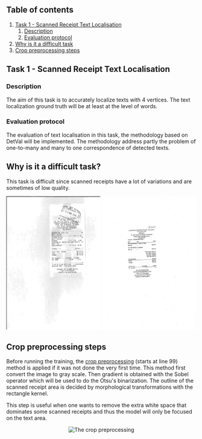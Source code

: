 ## Table of contents

1. [Task 1 - Scanned Receipt Text Localisation](#Task1-description)
    1. [Description](#description)
    2. [Evaluation protocol](#eval-protocol)
2. [Why is it a difficult task](#difficult-task)
3. [Crop preprocessing steps](#crop-preprocessing-steps)

## Task 1 - Scanned Receipt Text Localisation <a name="Task1-description"/>

### Description <a name="description"/>

The aim of this task is to accurately localize texts with 4 vertices. The text localization ground truth will be at
least at the level of words.

### Evaluation protocol <a name="eval-protocol"/>

The evaluation of text localisation in this task, the methodology based on DetVal will be implemented. The methodology
address partly the problem of one-to-many and many to one correspondence of detected texts.

## Why is it a difficult task? <a name="difficult-task"/>

This task is difficult since scanned receipts have a lot of variations and are sometimes of low quality.

<div align="center">
    <img src="../scripts/sroie2019/preprocessing/images/X51005361946.jpg" width="250"/>
    <img src="../scripts/sroie2019/preprocessing/images/X51007846370.jpg" width="250"/>
</div>

## Crop preprocessing steps <a name="crop-preprocessing-steps"/>

Before running the training, the [crop preprocessing](../functional/data/preprocessing/split_labels.py) (starts at
line 99) method is applied if it was not done the very first time. This method first convert the image to gray scale.
Then gradient is obtained with the Sobel operator which will be used to do the Otsu's binarization. The outline of the
scanned receipt area is decided by morphological transformations with the rectangle kernel.

This step is useful when one wants to remove the extra white space that dominates some scanned receipts and thus the
model will only be focused on the text area.

<div align="center">
    <img src="./figures/crop_preprocessing.png" title="The crop preprocessing" alt="The crop preprocessing"/>
</div>



